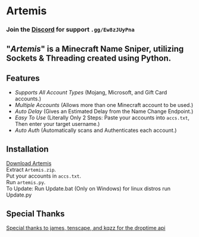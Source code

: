 # Artemis

### Join the [Discord](https://discord.gg/Ew8zJUyPna) for support `.gg/Ew8zJUyPna`

**"*Artemis*" is a Minecraft Name Sniper, utilizing Sockets & Threading created using Python.**
-----

## **Features**
- *Supports All Account Types* (Mojang, Microsoft, and Gift Card accounts.)
- *Multiple Accounts* (Allows more than one Minecraft account to be used.)
- *Auto Delay* (Gives an Estimated Delay from the Name Change Endpoint.)
- *Easy To Use* (Literally Only 2 Steps: Paste your accounts into `accs.txt`, Then enter your target username.)
- *Auto Auth* (Automatically scans and Authenticates each account.)


## **Installation**

[Download Artemis](https://github.com/Everest187/Artemis-Sniper/releases/latest/download/Artemis.zip)
<br>Extract `Artemis.zip`.
<br>Put your accounts in `accs.txt`.
<br>Run `artemis.py`.
<br>To Update: Run Update.bat (Only on Windows) for linux distros run Update.py

## **Special Thanks**

[Special thanks to james, tenscape, and kqzz for the droptime api](https://star.shopping/)
